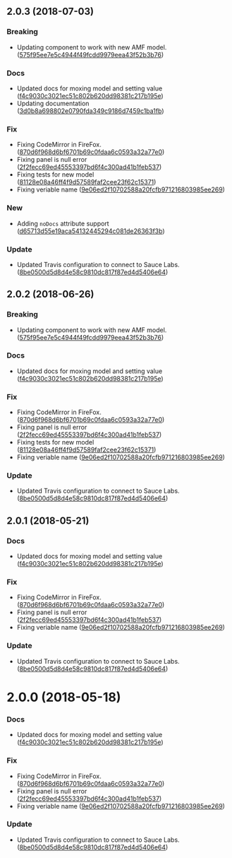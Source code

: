 <a name="2.0.3"></a>
## 2.0.3 (2018-07-03)


### Breaking

* Updating component to work with new AMF model. ([575f95ee7e5c4944f49fcdd9979eea43f52b3b76](https://github.com/advanced-rest-client/api-headers-editor/commit/575f95ee7e5c4944f49fcdd9979eea43f52b3b76))

### Docs

* Updated docs for moxing model and setting value ([f4c9030c3021ec51c802b620dd98381c217b195e](https://github.com/advanced-rest-client/api-headers-editor/commit/f4c9030c3021ec51c802b620dd98381c217b195e))
* Updating documentation ([3d0b8a698802e0790fda349c9186d7459c1ba1fb](https://github.com/advanced-rest-client/api-headers-editor/commit/3d0b8a698802e0790fda349c9186d7459c1ba1fb))

### Fix

* Fixing CodeMirror in FireFox. ([870d6f968d6bf6701b69c0fdaa6c0593a32a77e0](https://github.com/advanced-rest-client/api-headers-editor/commit/870d6f968d6bf6701b69c0fdaa6c0593a32a77e0))
* Fixing panel is null error ([2f2fecc69ed45553397bd6f4c300ad41b1feb537](https://github.com/advanced-rest-client/api-headers-editor/commit/2f2fecc69ed45553397bd6f4c300ad41b1feb537))
* Fixing tests for new model ([81128e08a46ff4f9d57589faf2cee23f62c15371](https://github.com/advanced-rest-client/api-headers-editor/commit/81128e08a46ff4f9d57589faf2cee23f62c15371))
* Fixing veriable name ([9e06ed2f10702588a20fcfb971216803985ee269](https://github.com/advanced-rest-client/api-headers-editor/commit/9e06ed2f10702588a20fcfb971216803985ee269))

### New

* Adding `noDocs` attribute support ([d65713d55e19aca54132445294c081de26363f3b](https://github.com/advanced-rest-client/api-headers-editor/commit/d65713d55e19aca54132445294c081de26363f3b))

### Update

* Updated Travis configuration to connect to Sauce Labs. ([8be0500d5d8d4e58c9810dc817f87ed4d5406e64](https://github.com/advanced-rest-client/api-headers-editor/commit/8be0500d5d8d4e58c9810dc817f87ed4d5406e64))



<a name="2.0.2"></a>
## 2.0.2 (2018-06-26)


### Breaking

* Updating component to work with new AMF model. ([575f95ee7e5c4944f49fcdd9979eea43f52b3b76](https://github.com/advanced-rest-client/api-headers-editor/commit/575f95ee7e5c4944f49fcdd9979eea43f52b3b76))

### Docs

* Updated docs for moxing model and setting value ([f4c9030c3021ec51c802b620dd98381c217b195e](https://github.com/advanced-rest-client/api-headers-editor/commit/f4c9030c3021ec51c802b620dd98381c217b195e))

### Fix

* Fixing CodeMirror in FireFox. ([870d6f968d6bf6701b69c0fdaa6c0593a32a77e0](https://github.com/advanced-rest-client/api-headers-editor/commit/870d6f968d6bf6701b69c0fdaa6c0593a32a77e0))
* Fixing panel is null error ([2f2fecc69ed45553397bd6f4c300ad41b1feb537](https://github.com/advanced-rest-client/api-headers-editor/commit/2f2fecc69ed45553397bd6f4c300ad41b1feb537))
* Fixing tests for new model ([81128e08a46ff4f9d57589faf2cee23f62c15371](https://github.com/advanced-rest-client/api-headers-editor/commit/81128e08a46ff4f9d57589faf2cee23f62c15371))
* Fixing veriable name ([9e06ed2f10702588a20fcfb971216803985ee269](https://github.com/advanced-rest-client/api-headers-editor/commit/9e06ed2f10702588a20fcfb971216803985ee269))

### Update

* Updated Travis configuration to connect to Sauce Labs. ([8be0500d5d8d4e58c9810dc817f87ed4d5406e64](https://github.com/advanced-rest-client/api-headers-editor/commit/8be0500d5d8d4e58c9810dc817f87ed4d5406e64))



<a name="2.0.1"></a>
## 2.0.1 (2018-05-21)


### Docs

* Updated docs for moxing model and setting value ([f4c9030c3021ec51c802b620dd98381c217b195e](https://github.com/advanced-rest-client/api-headers-editor/commit/f4c9030c3021ec51c802b620dd98381c217b195e))

### Fix

* Fixing CodeMirror in FireFox. ([870d6f968d6bf6701b69c0fdaa6c0593a32a77e0](https://github.com/advanced-rest-client/api-headers-editor/commit/870d6f968d6bf6701b69c0fdaa6c0593a32a77e0))
* Fixing panel is null error ([2f2fecc69ed45553397bd6f4c300ad41b1feb537](https://github.com/advanced-rest-client/api-headers-editor/commit/2f2fecc69ed45553397bd6f4c300ad41b1feb537))
* Fixing veriable name ([9e06ed2f10702588a20fcfb971216803985ee269](https://github.com/advanced-rest-client/api-headers-editor/commit/9e06ed2f10702588a20fcfb971216803985ee269))

### Update

* Updated Travis configuration to connect to Sauce Labs. ([8be0500d5d8d4e58c9810dc817f87ed4d5406e64](https://github.com/advanced-rest-client/api-headers-editor/commit/8be0500d5d8d4e58c9810dc817f87ed4d5406e64))



<a name="2.0.0"></a>
# 2.0.0 (2018-05-18)


### Docs

* Updated docs for moxing model and setting value ([f4c9030c3021ec51c802b620dd98381c217b195e](https://github.com/advanced-rest-client/api-headers-editor/commit/f4c9030c3021ec51c802b620dd98381c217b195e))

### Fix

* Fixing CodeMirror in FireFox. ([870d6f968d6bf6701b69c0fdaa6c0593a32a77e0](https://github.com/advanced-rest-client/api-headers-editor/commit/870d6f968d6bf6701b69c0fdaa6c0593a32a77e0))
* Fixing panel is null error ([2f2fecc69ed45553397bd6f4c300ad41b1feb537](https://github.com/advanced-rest-client/api-headers-editor/commit/2f2fecc69ed45553397bd6f4c300ad41b1feb537))
* Fixing veriable name ([9e06ed2f10702588a20fcfb971216803985ee269](https://github.com/advanced-rest-client/api-headers-editor/commit/9e06ed2f10702588a20fcfb971216803985ee269))

### Update

* Updated Travis configuration to connect to Sauce Labs. ([8be0500d5d8d4e58c9810dc817f87ed4d5406e64](https://github.com/advanced-rest-client/api-headers-editor/commit/8be0500d5d8d4e58c9810dc817f87ed4d5406e64))



